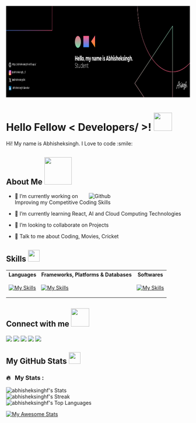 
<div align="center">
<img width="100%" height = "250px" src="Abhisheksingh(3).png" alt="cover" />
</div>

<h1> Hello Fellow < Developers/ >! <img src = "https://raw.githubusercontent.com/MartinHeinz/MartinHeinz/master/wave.gif" width = 50px height=50px> </h1>
<div size='20px'> Hi! My name is Abhisheksingh. I Love to code :smile: 
</div>

<h2> About Me <img src = "https://media0.giphy.com/media/KDDpcKigbfFpnejZs6/giphy.gif?cid=ecf05e47oy6f4zjs8g1qoiystc56cu7r9tb8a1fe76e05oty&rid=giphy.gif" width = 75px height=75px></h2>

<img width="55%" align="right" alt="Github" src="https://raw.githubusercontent.com/onimur/.github/master/.resources/git-header.svg" />


- 🔭 I’m currently working on Improving my Competitive Coding Skills

- 🌱 I’m currently learning React, AI and Cloud Computing Technologies 

- 👯 I’m looking to collaborate on Projects 

- 💬 Talk to me about Coding, Movies, Cricket 

<h2> Skills <img src = "https://media2.giphy.com/media/QssGEmpkyEOhBCb7e1/giphy.gif?cid=ecf05e47a0n3gi1bfqntqmob8g9aid1oyj2wr3ds3mg700bl&rid=giphy.gif" width = 32px height=32px> </h2>


 <table>
  <tr><th>Languages</th> <th>Frameworks, Platforms & Databases </th><th>Softwares</th>
  <tr>
    <td>

[![My Skills](https://skillicons.dev/icons?i=c,py,java,html,css,js&perline=3)](https://skillicons.dev)
</td>

 <td>
 
 [![My Skills](https://skillicons.dev/icons?i=git,bootstrap,wordpress,react,tailwind,express,postman,nodejs,mysql,selenium,mongodb,&perline=6)](https://skillicons.dev)
    </td>
 <td>
 
[![My Skills](https://skillicons.dev/icons?i=github,vscode,netlify,aws,figma,notion&perline=3)](https://skillicons.dev)
 </td>
    </tr>
  </table>

<h2> Connect with me <img src='https://raw.githubusercontent.com/ShahriarShafin/ShahriarShafin/main/Assets/handshake.gif' width="50px" height=50px> </h2>
<a href = 'https://www.linkedin.com/in/abhisheksingh-fulanekar-17b965223'> <img width = '32px' align= 'center' src="https://raw.githubusercontent.com/rahulbanerjee26/githubAboutMeGenerator/main/icons/linked-in-alt.svg"/></a> 
<a href = 'https://instagram.com/abhisheksingh_r_f/'> <img width = '32px' align= 'center' src="https://raw.githubusercontent.com/rahulbanerjee26/githubAboutMeGenerator/main/icons/instagram.svg"/></a> 
<a href = 'https://www.twitter.com/abhisheksing484'> <img width = '32px' align= 'center' src="https://raw.githubusercontent.com/rahulbanerjee26/githubAboutMeGenerator/main/icons/twitter.svg"/></a> 
<a href = 'https://abhisheksinghf.netlify.app/'> <img width = '32px' align= 'center' src="https://raw.githubusercontent.com/rahulbanerjee26/githubAboutMeGenerator/main/icons/portfolio.png"/></a> 
<a href = 'https://www.github.com/abhisheksinghf'> <img width = '32px' align= 'center' src="https://raw.githubusercontent.com/rahulbanerjee26/githubAboutMeGenerator/main/icons/github.svg"/></a> 

<br>


<h2> My GitHub Stats <img src='https://media1.giphy.com/media/du3J3cXyzhj75IOgvA/giphy.gif?cid=ecf05e47x2g034i9pzwtzzsd3xgg2w9nr94t4tflbbgo3008&rid=giphy.gif' width='32px' height=32px> </h2>

### 🔥 &nbsp; My Stats :
  ![abhisheksinghf's Stats](https://github-readme-stats.vercel.app/api?username=abhisheksinghf&theme=dark&show_icons=true&hide_border=true&count_private=true)<br>
  ![abhisheksinghf's Streak](https://github-readme-streak-stats.herokuapp.com/?user=abhisheksinghf&theme=dark&hide_border=true)<br>
  ![abhisheksinghf's Top Languages](https://github-readme-stats.vercel.app/api/top-langs/?username=abhisheksinghf&theme=dark&show_icons=true&hide_border=true&layout=compact)


[![My Awesome Stats](https://awesome-github-stats.azurewebsites.net/user-stats/abhisheksinghf?cardType=level-alternate&theme=github-dark&preferLogin=false)](https://git.io/awesome-stats-card)



